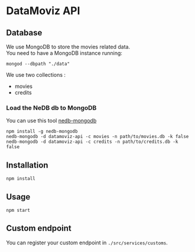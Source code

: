 # DataMoviz API

## Database

We use MongoDB to store the movies related data.  
You need to have a MongoDB instance running:

```
mongod --dbpath "./data"
```

We use two collections :

- movies
- credits

### Load the NeDB db to MongoDB

You can use this tool [nedb-mongodb](https://github.com/b3rew/nedb-mongodb)

```
npm install -g nedb-mongodb
nedb-mongodb -d datamoviz-api -c movies -n path/to/movies.db -k false
nedb-mongodb -d datamoviz-api -c credits -n path/to/credits.db -k false
```

## Installation

```
npm install
```

## Usage

```
npm start
```

## Custom endpoint

You can register your custom endpoint in `./src/services/customs`.
